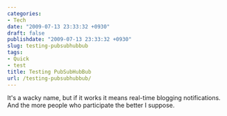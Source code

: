```yaml
---
categories:
- Tech
date: "2009-07-13 23:33:32 +0930"
draft: false
publishdate: "2009-07-13 23:33:32 +0930"
slug: testing-pubsubhubbub
tags:
- Quick
- test
title: Testing PubSubHubBub
url: /testing-pubsubhubbub/
---
```

It's a wacky name, but if it works it means real-time blogging
notifications. And the more people who participate the better I suppose.